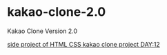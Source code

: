 # kakao-clone-2.0
 Kakao Clone Version 2.0

[side project of HTML CSS kakao clone project DAY:12](https://codesandbox.io/s/blueprint-gnt6y)
